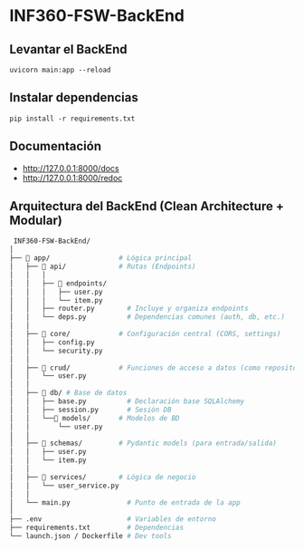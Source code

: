 # INF360-FSW-BackEnd

## Levantar el BackEnd
```uvicorn main:app --reload```

## Instalar dependencias
```pip install -r requirements.txt```

## Documentación
- http://127.0.0.1:8000/docs
- http://127.0.0.1:8000/redoc

## Arquitectura del BackEnd (Clean Architecture + Modular)
```bash
 INF360-FSW-BackEnd/
│
├── 📁 app/                 # Lógica principal
│   ├── 📁 api/             # Rutas (Endpoints)
│   │   │                 
│   │   ├── 📁 endpoints/
│   │   │   ├── user.py
│   │   │   └── item.py
│   │   ├── router.py        # Incluye y organiza endpoints
│   │   └── deps.py          # Dependencias comunes (auth, db, etc.)
│   │
│   ├── 📁 core/            # Configuración central (CORS, settings)
│   │   ├── config.py
│   │   └── security.py
│   │
│   ├── 📁 crud/            # Funciones de acceso a datos (como repositorio)
│   │   └── user.py
│   │
│   ├── 📁 db/ # Base de datos
│   │   ├── base.py          # Declaración base SQLAlchemy
│   │   ├── session.py       # Sesión DB
│   │   └──📁 models/       # Modelos de BD
│   │       └── user.py
│   │
│   ├── 📁 schemas/         # Pydantic models (para entrada/salida)
│   │   ├── user.py
│   │   └── item.py
│   │
│   ├── 📁 services/        # Lógica de negocio
│   │   └── user_service.py
│   │
│   └── main.py              # Punto de entrada de la app
│
├── .env                     # Variables de entorno
├── requirements.txt         # Dependencias
└── launch.json / Dockerfile # Dev tools
```
